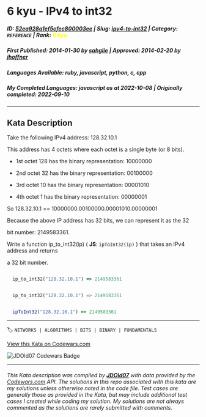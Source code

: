 # 6 kyu - IPv4 to int32

##### **ID**: [52ea928a1ef5cfec800003ee](https://www.codewars.com/kata/52ea928a1ef5cfec800003ee) | **Slug**: [ipv4-to-int32](https://www.codewars.com/kata/52ea928a1ef5cfec800003ee) | **Category**: `REFERENCE` | **Rank**: <span style="color:yellow">6 kyu</span>

##### **First Published**: 2014-01-30 ***by*** [sahglie](https://www.codewars.com/users/sahglie) | **Approved**: 2014-02-20 ***by*** [jhoffner](https://www.codewars.com/users/jhoffner)

##### **Languages Available**: ruby, javascript, python, c, cpp

##### **My Completed Languages**: javascript ***as at*** 2022-10-08 | **Originally completed**: 2022-09-10

---

## Kata Description


Take the following IPv4 address:  128.32.10.1

This address has 4 octets where each octet is a single byte (or 8 bits).



* 1st octet 128 has the binary representation: 10000000

* 2nd octet 32 has the binary representation: 00100000

* 3rd octet 10 has the binary representation: 00001010

* 4th octet 1 has the binary representation: 00000001



So 128.32.10.1 == 10000000.00100000.00001010.00000001



Because the above IP address has 32 bits, we can represent it as the 32

bit number: 2149583361.



Write a function ip_to_int32(ip) ( **JS**: `ipToInt32(ip)` ) that takes an IPv4 address and returns

a 32 bit number.



```ruby

  ip_to_int32("128.32.10.1") => 2149583361

```

```python

  ip_to_int32("128.32.10.1") => 2149583361

```

```javascript

  ipToInt32("128.32.10.1") => 2149583361

```





---


🏷 `NETWORKS | ALGORITHMS | BITS | BINARY | FUNDAMENTALS`


[View this Kata on Codewars.com](https://www.codewars.com/kata/52ea928a1ef5cfec800003ee)

![](https://www.codewars.com/users/jdold07/badges/large "JDOld07 Codewars Badge")

---

###### *This Kata description was compiled by [**JDOld07**](https://tpstech.dev) with data provided by the [Codewars.com](https://www.codewars.com) API.  The solutions in this repo associated with this kata are my solutions unless otherwise noted in the code file.  Test cases are generally those as provided in the Kata, but may include additional test cases I created while coding my solution.  My solutions are not always commented as the solutions are rarely submitted with comments.*
